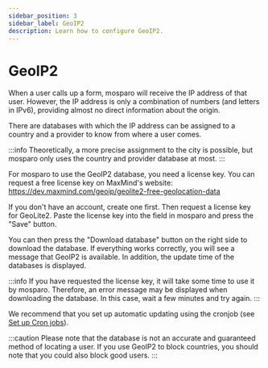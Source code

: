 ```yaml
---
sidebar_position: 3
sidebar_label: GeoIP2
description: Learn how to configure GeoIP2.
---
```


# GeoIP2

When a user calls up a form, mosparo will receive the IP address of that user. However, the IP address is only a combination of numbers (and letters in IPv6), providing almost no direct information about the origin.

There are databases with which the IP address can be assigned to a country and a provider to know from where a user comes.

:::info
Theoretically, a more precise assignment to the city is possible, but mosparo only uses the country and provider database at most.
:::

For mosparo to use the GeoIP2 database, you need a license key. You can request a free license key on MaxMind's website: https://dev.maxmind.com/geoip/geolite2-free-geolocation-data

If you don't have an account, create one first. Then request a license key for GeoLite2. Paste the license key into the field in mosparo and press the "Save" button.

You can then press the "Download database" button on the right side to download the database. If everything works correctly, you will see a message that GeoIP2 is available. In addition, the update time of the databases is displayed.

:::info
If you have requested the license key, it will take some time to use it by mosparo. Therefore, an error message may be displayed when downloading the database. In this case, wait a few minutes and try again.
:::

We recommend that you set up automatic updating using the cronjob (see [Set up Cron jobs](../installation/cron_jobs/)).

:::caution
Please note that the database is not an accurate and guaranteed method of locating a user. If you use GeoIP2 to block countries, you should note that you could also block good users.
:::
